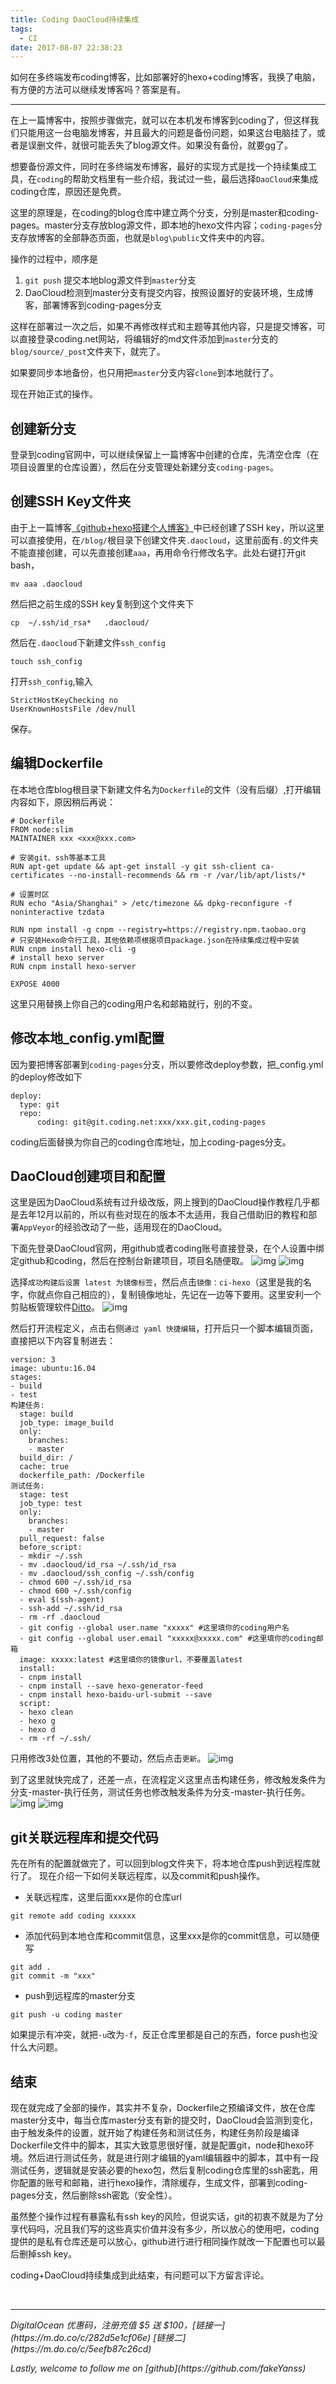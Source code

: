 ```yaml
---
title: Coding DaoCloud持续集成
tags:
  - CI
date: 2017-08-07 22:38:23
---
```

如何在多终端发布coding博客，比如部署好的hexo+coding博客，我换了电脑，有方便的方法可以继续发博客吗？答案是有。
<!--more-->

---

在上一篇博客中，按照步骤做完，就可以在本机发布博客到coding了，但这样我们只能用这一台电脑发博客，并且最大的问题是备份问题，如果这台电脑挂了，或者是误删文件，就很可能丢失了blog源文件。如果没有备份，就要gg了。

想要备份源文件，同时在多终端发布博客，最好的实现方式是找一个持续集成工具，在`coding`的帮助文档里有一些介绍，我试过一些，最后选择`DaoCloud`来集成coding仓库，原因还是免费。

这里的原理是，在coding的blog仓库中建立两个分支，分别是master和coding-pages。master分支存放blog源文件，即本地的hexo文件内容；`coding-pages`分支存放博客的全部静态页面，也就是`blog\public`文件夹中的内容。

操作的过程中，顺序是

1. `git push` 提交本地blog源文件到`master`分支
2. DaoCloud检测到master分支有提交内容，按照设置好的安装环境，生成博客，部署博客到coding-pages分支

这样在部署过一次之后，如果不再修改样式和主题等其他内容，只是提交博客，可以直接登录coding.net网站，将编辑好的md文件添加到`master`分支的`blog/source/_post`文件夹下，就完了。

如果要同步本地备份，也只用把`master`分支内容`clone`到本地就行了。

现在开始正式的操作。
## 创建新分支
登录到coding官网中，可以继续保留上一篇博客中创建的仓库，先清空仓库（在项目设置里的仓库设置），然后在分支管理处新建分支`coding-pages`。

## 创建SSH Key文件夹
由于上一篇博客[《github+hexo搭建个人博客》](http://yanss.top/Coding+DaoCloud%E6%8C%81%E7%BB%AD%E9%9B%86%E6%88%90/)中已经创建了SSH key，所以这里可以直接使用，在`/blog/`根目录下创建文件夹`.daocloud`，这里前面有`.`的文件夹不能直接创建，可以先直接创建`aaa`，再用命令行修改名字。此处右键打开git bash，
```
mv aaa .daocloud
```
然后把之前生成的SSH key复制到这个文件夹下
```
cp  ~/.ssh/id_rsa*   .daocloud/
```
然后在`.daocloud`下新建文件`ssh_config`
```
touch ssh_config
```
打开`ssh_config`,输入
```
StrictHostKeyChecking no
UserKnownHostsFile /dev/null
```
保存。

## 编辑Dockerfile
在本地仓库blog根目录下新建文件名为`Dockerfile`的文件（没有后缀）,打开编辑内容如下，原因稍后再说：

```
# Dockerfile
FROM node:slim
MAINTAINER xxx <xxx@xxx.com>

# 安装git、ssh等基本工具
RUN apt-get update && apt-get install -y git ssh-client ca-certificates --no-install-recommends && rm -r /var/lib/apt/lists/*

# 设置时区
RUN echo "Asia/Shanghai" > /etc/timezone && dpkg-reconfigure -f noninteractive tzdata

RUN npm install -g cnpm --registry=https://registry.npm.taobao.org
# 只安装Hexo命令行工具，其他依赖项根据项目package.json在持续集成过程中安装
RUN cnpm install hexo-cli -g
# install hexo server
RUN cnpm install hexo-server

EXPOSE 4000
```

这里只用替换上你自己的coding用户名和邮箱就行，别的不变。

## 修改本地_config.yml配置
因为要把博客部署到`coding-pages`分支，所以要修改deploy参数，把_config.yml的deploy修改如下
```
deploy:
  type: git
  repo:
      coding: git@git.coding.net:xxx/xxx.git,coding-pages
```
coding后面替换为你自己的coding仓库地址，加上coding-pages分支。

## DaoCloud创建项目和配置
这里是因为DaoCloud系统有过升级改版，网上搜到的DaoCloud操作教程几乎都是去年12月以前的，所以有些对现在的版本不太适用，我自己借助旧的教程和部署`AppVeyor`的经验改动了一些，适用现在的DaoCloud。

下面先登录DaoCloud官网，用github或者coding账号直接登录，在个人设置中绑定github和coding，然后在控制台新建项目，项目名随便取。
![img](https://raw.githubusercontent.com/fakeYanss/imgplace/master/2019/20170807214217.jpg)
![img](https://raw.githubusercontent.com/fakeYanss/imgplace/master/2019/20170807214425.jpg)

选择`成功构建后设置 latest 为镜像标签`，然后点击`镜像：ci-hexo`（这里是我的名字，你就点你自己相应的），复制镜像地址，先记在一边等下要用。这里安利一个剪贴板管理软件[Ditto](https://sourceforge.net/projects/ditto-cp/)。
![img](https://raw.githubusercontent.com/fakeYanss/imgplace/master/2019/2017080721427.jpg)

然后打开流程定义，点击右侧`通过 yaml 快捷编辑`，打开后只一个脚本编辑页面，直接把以下内容复制进去：

```
version: 3
image: ubuntu:16.04
stages:
- build
- test
构建任务:
  stage: build
  job_type: image_build
  only:
    branches:
    - master
  build_dir: /
  cache: true
  dockerfile_path: /Dockerfile
测试任务:
  stage: test
  job_type: test
  only:
    branches:
    - master
  pull_request: false
  before_script:
  - mkdir ~/.ssh
  - mv .daocloud/id_rsa ~/.ssh/id_rsa
  - mv .daocloud/ssh_config ~/.ssh/config
  - chmod 600 ~/.ssh/id_rsa
  - chmod 600 ~/.ssh/config
  - eval $(ssh-agent)
  - ssh-add ~/.ssh/id_rsa
  - rm -rf .daocloud
  - git config --global user.name "xxxxx" #这里填你的coding用户名
  - git config --global user.email "xxxxx@xxxxx.com" #这里填你的coding邮箱
  image: xxxxx:latest #这里填你的镜像url，不要覆盖latest
  install:
  - cnpm install
  - cnpm install --save hexo-generator-feed
  - cnpm install hexo-baidu-url-submit --save
  script:
  - hexo clean
  - hexo g
  - hexo d
  - rm -rf ~/.ssh/
```
只用修改3处位置，其他的不要动，然后点击`更新`。
![img](https://raw.githubusercontent.com/fakeYanss/imgplace/master/2019/20170807220526.jpg)

到了这里就快完成了，还差一点，在流程定义这里点击构建任务，修改触发条件为分支-master-执行任务，测试任务也修改触发条件为分支-master-执行任务。
![img](https://raw.githubusercontent.com/fakeYanss/imgplace/master/2019/20170807220586726.jpg)
![img](https://raw.githubusercontent.com/fakeYanss/imgplace/master/2019/20170807221310.jpg)

## git关联远程库和提交代码
先在所有的配置就做完了，可以回到blog文件夹下，将本地仓库push到远程库就行了。
现在介绍一下如何关联远程库，以及commit和push操作。

* 关联远程库，这里后面xxx是你的仓库url

```
git remote add coding xxxxxx 
```

* 添加代码到本地仓库和commit信息，这里xxx是你的commit信息，可以随便写

```
git add .
git commit -m "xxx"
```

* push到远程库的master分支

```
git push -u coding master
```

如果提示有冲突，就把`-u`改为`-f`，反正仓库里都是自己的东西，force push也没什么大问题。

## 结束

现在就完成了全部的操作，其实并不复杂，Dockerfile之预编译文件，放在仓库master分支中，每当仓库master分支有新的提交时，DaoCloud会监测到变化，由于触发条件的设置，就开始了构建任务和测试任务，构建任务阶段是编译Dockerfile文件中的脚本，其实大致意思很好懂，就是配置git，node和hexo环境。然后进行测试任务，就是进行刚才编辑的yaml编辑器中的脚本，其中有一段测试任务，逻辑就是安装必要的hexo包，然后复制coding仓库里的ssh密匙，用你配置的账号和邮箱，进行hexo操作，清除缓存，生成文件，部署到coding-pages分支，然后删除ssh密匙（安全性）。

虽然整个操作过程有暴露私有ssh key的风险，但说实话，git的初衷不就是为了分享代码吗，况且我们写的这些真实价值并没有多少，所以放心的使用吧，coding提供的是私有仓库还是可以放心，github进行进行相同操作就改一下配置也可以最后删掉ssh key。

coding+DaoCloud持续集成到此结束，有问题可以下方留言评论。


<br>

---
<p id="div-border-left-red"><i>DigitalOcean 优惠码，注册充值 $5 送 $100，[链接一](https://m.do.co/c/282d5e1cf06e) [链接二](https://m.do.co/c/5eefb87c26cd)</i></span>
<p id="div-border-left-red"><i>Lastly, welcome to follow me on [github](https://github.com/fakeYanss)</i></p>